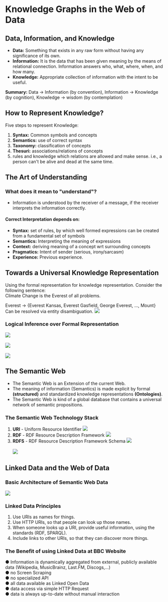 # Knowledge Graphs in the Web of Data

## Data, Information, and Knowledge

- **Data:** Something that exists in any raw form without having any significance of its own.
- **Information:** It is the data that has been given meaning by the means of relational connection. Information answers who, what, where, when, and how many.
- **Knowledge:** Appropriate collection of information with the intent to be useful.

**Summary:** Data -> Information (by convention), Information -> Knowledge (by cognition), Knowledge -> wisdom (by contemplation)

## How to Represent Knowledge?

Five steps to represent Knowledge:

1. **Syntax:** Common symbols and concepts
2. **Semantics:** use of correct syntax
3. **Taxonomy:** classification of concepts
4. **Thesuri:** associations/relations of concepts
5. rules and knowledge which relations are allowed and make sense. i.e., a person can't be alive and dead at the same time.

## The Art of Understanding

### What does it mean to "understand"?

- Information is understood by the receiver of a message, if the receiver interprets the information correctly.

#### Correct Interpretation depends on:

- **Syntax:** set of rules, by which well formed expressions can be created from a fundamental set of symbols
- **Semantics:** Interpreting the meaning of expressions
- **Context:** deriving meaning of a concept wrt surrounding concepts
- **Pragmatics:** Intent of sender (serious, irony/sarcasm)
- **Experience:** Previous experience.

## Towards a Universal Knowledge Representation

Using the formal representation for knowledge representation. Consider the following sentence: <br>
Climate Change is the Everest of all problems.

Everest -> {Everest Kansas, Everest Gasfield, George Everest, ..., Mount}
Can be resolved via entity disambiguation.
<img src="1_1.png"/>

### Logical Inference over Formal Representation

<img src="1_2.png"/>
<br><br>
<img src="1_3.png"/>
<br><br>
<img src="1_4.png"/>

## The Semantic Web

- The Semantic Web is an Extension of the current Web.
- The meaning of information (Semantics) is made explicit by formal
  **(structured)** and standardized knowledge representations **(Ontologies)**.
- The Semantic Web is kind of a global database that contains a universal
  network of semantic propositions.

### The Semantic Web Technology Stack

1. **URI** - Uniform Resource Identifier
   <img src="1_5.png"/>
2. **RDF** - RDF Resource Description Framework
   <img src="1_6.png"/>
3. **RDFS** - RDF Resource Description Framework Schema
   <img src="1_7.png"/>
   <br><br>
   <img src="1_8.png"/>

## Linked Data and the Web of Data

### Basic Architecture of Semantic Web Data

<img src="1_9.png"/>

### Linked Data Principles

1. Use URIs as names for things.
2. Use HTTP URIs, so that people can look up those names.
3. When someone looks up a URI, provide useful information, using the standards (RDF, SPARQL).
4. Include links to other URIs, so that they can discover more things.

### The Benefit of using Linked Data at BBC Website

● Information is dynamically aggregated from external, publicly available data (Wikipedia, MusicBrainz, Last.FM, Discogs,...) <br>
● no Screen Scraping<br>
● no specialized API<br>
● all data available as Linked Open Data<br>
● data access via simple HTTP Request<br>
● data is always up-to-date without manual interaction
